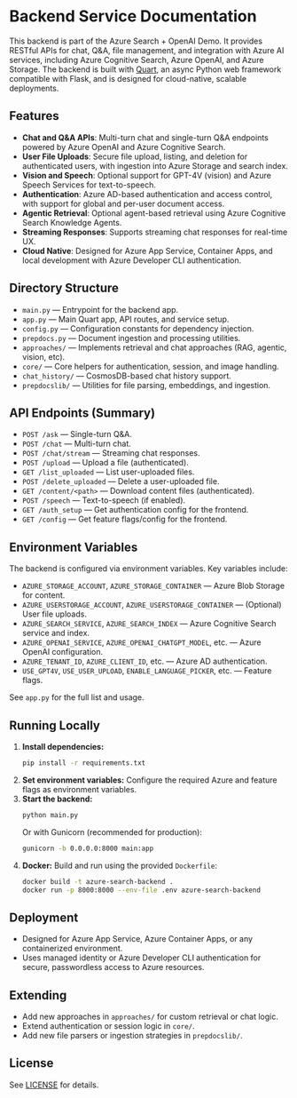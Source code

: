 # Backend Service Documentation

This backend is part of the Azure Search + OpenAI Demo. It provides RESTful APIs for chat, Q&A, file management, and integration with Azure AI services, including Azure Cognitive Search, Azure OpenAI, and Azure Storage. The backend is built with [Quart](https://pgjones.gitlab.io/quart/), an async Python web framework compatible with Flask, and is designed for cloud-native, scalable deployments.

## Features

- **Chat and Q&A APIs**: Multi-turn chat and single-turn Q&A endpoints powered by Azure OpenAI and Azure Cognitive Search.
- **User File Uploads**: Secure file upload, listing, and deletion for authenticated users, with ingestion into Azure Storage and search index.
- **Vision and Speech**: Optional support for GPT-4V (vision) and Azure Speech Services for text-to-speech.
- **Authentication**: Azure AD-based authentication and access control, with support for global and per-user document access.
- **Agentic Retrieval**: Optional agent-based retrieval using Azure Cognitive Search Knowledge Agents.
- **Streaming Responses**: Supports streaming chat responses for real-time UX.
- **Cloud Native**: Designed for Azure App Service, Container Apps, and local development with Azure Developer CLI authentication.

## Directory Structure

- `main.py` — Entrypoint for the backend app.
- `app.py` — Main Quart app, API routes, and service setup.
- `config.py` — Configuration constants for dependency injection.
- `prepdocs.py` — Document ingestion and processing utilities.
- `approaches/` — Implements retrieval and chat approaches (RAG, agentic, vision, etc).
- `core/` — Core helpers for authentication, session, and image handling.
- `chat_history/` — CosmosDB-based chat history support.
- `prepdocslib/` — Utilities for file parsing, embeddings, and ingestion.

## API Endpoints (Summary)

- `POST /ask` — Single-turn Q&A.
- `POST /chat` — Multi-turn chat.
- `POST /chat/stream` — Streaming chat responses.
- `POST /upload` — Upload a file (authenticated).
- `GET /list_uploaded` — List user-uploaded files.
- `POST /delete_uploaded` — Delete a user-uploaded file.
- `GET /content/<path>` — Download content files (authenticated).
- `POST /speech` — Text-to-speech (if enabled).
- `GET /auth_setup` — Get authentication config for the frontend.
- `GET /config` — Get feature flags/config for the frontend.

## Environment Variables

The backend is configured via environment variables. Key variables include:

- `AZURE_STORAGE_ACCOUNT`, `AZURE_STORAGE_CONTAINER` — Azure Blob Storage for content.
- `AZURE_USERSTORAGE_ACCOUNT`, `AZURE_USERSTORAGE_CONTAINER` — (Optional) User file uploads.
- `AZURE_SEARCH_SERVICE`, `AZURE_SEARCH_INDEX` — Azure Cognitive Search service and index.
- `AZURE_OPENAI_SERVICE`, `AZURE_OPENAI_CHATGPT_MODEL`, etc. — Azure OpenAI configuration.
- `AZURE_TENANT_ID`, `AZURE_CLIENT_ID`, etc. — Azure AD authentication.
- `USE_GPT4V`, `USE_USER_UPLOAD`, `ENABLE_LANGUAGE_PICKER`, etc. — Feature flags.

See `app.py` for the full list and usage.

## Running Locally

1. **Install dependencies:**
   ```bash
   pip install -r requirements.txt
   ```
2. **Set environment variables:**
   Configure the required Azure and feature flags as environment variables.
3. **Start the backend:**
   ```bash
   python main.py
   ```
   Or with Gunicorn (recommended for production):
   ```bash
   gunicorn -b 0.0.0.0:8000 main:app
   ```
4. **Docker:**
   Build and run using the provided `Dockerfile`:
   ```bash
   docker build -t azure-search-backend .
   docker run -p 8000:8000 --env-file .env azure-search-backend
   ```

## Deployment

- Designed for Azure App Service, Azure Container Apps, or any containerized environment.
- Uses managed identity or Azure Developer CLI authentication for secure, passwordless access to Azure resources.

## Extending

- Add new approaches in `approaches/` for custom retrieval or chat logic.
- Extend authentication or session logic in `core/`.
- Add new file parsers or ingestion strategies in `prepdocslib/`.

## License

See [LICENSE](../../LICENSE) for details.
